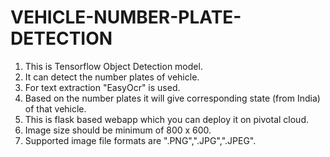 # VEHICLE-NUMBER-PLATE-DETECTION

1) This is Tensorflow Object Detection model.
2) It can detect the number plates of vehicle.
3) For text extraction "EasyOcr" is used.
4) Based on the number plates it will give corresponding state (from India) of that vehicle.
5) This is flask based webapp which you can deploy it on pivotal cloud.
6) Image size should be minimum of 800 x 600.
7) Supported image file formats are ".PNG",".JPG",".JPEG". 
